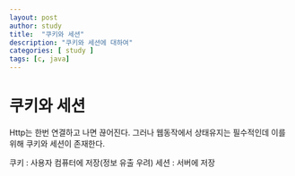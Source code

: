 ```yaml
---
layout: post
author: study
title:  "쿠키와 세션"
description: "쿠키와 세션에 대하여"
categories: [ study ]
tags: [c, java]
---
```


# 쿠키와 세션
  Http는 한번 연결하고 나면 끊어진다. 그러나 웹동작에서 상태유지는 필수적인데 이를 위해 쿠키와 세션이 존재한다.

  쿠키 : 사용자 컴퓨터에 저장(정보 유출 우려)
  세션 : 서버에 저장
